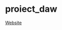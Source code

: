 # proiect_daw
[Website]([https://danielphpdaw.000webhostapp.com/pagina_web.html#diagrama](https://danielphpdaw.000webhostapp.com)https://danielphpdaw.000webhostapp.com)
